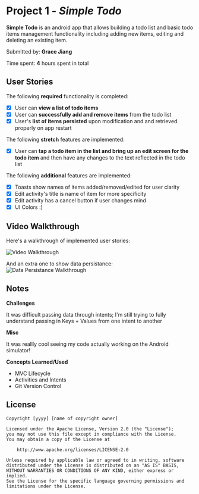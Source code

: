 # Project 1 - *Simple Todo*

**Simple Todo** is an android app that allows building a todo list and basic todo items management functionality including adding new items, editing and deleting an existing item.

Submitted by: **Grace Jiang**

Time spent: **4** hours spent in total

## User Stories

The following **required** functionality is completed:

* [X] User can **view a list of todo items**
* [X] User can **successfully add and remove items** from the todo list
* [X] User's **list of items persisted** upon modification and and retrieved properly on app restart

The following **stretch** features are implemented:

* [X] User can **tap a todo item in the list and bring up an edit screen for the todo item** and then have any changes to the text reflected in the todo list

The following **additional** features are implemented:

* [X] Toasts show names of items added/removed/edited for user clarity
* [X] Edit activity's title is name of item for more specificity
* [X] Edit activity has a cancel button if user changes mind
* [X] UI Colors :)

## Video Walkthrough

Here's a walkthrough of implemented user stories:

<img src='demo.gif' title='Video Walkthrough' width='' alt='Video Walkthrough' />

And an extra one to show data persistance:
<img src='data-persistance.gif' title='Data Persistance Walkthrough' width='' alt='Data Persistance Walkthrough' />


## Notes

**Challenges**

It was difficult passing data through intents; I'm still trying to fully understand passing in Keys + Values from one intent to another

**Misc**

It was reallly cool seeing my code actually working on the Android simulator!

**Concepts Learned/Used**
* MVC Lifecycle
* Activities and Intents
* Git Version Control

## License

    Copyright [yyyy] [name of copyright owner]

    Licensed under the Apache License, Version 2.0 (the "License");
    you may not use this file except in compliance with the License.
    You may obtain a copy of the License at

        http://www.apache.org/licenses/LICENSE-2.0

    Unless required by applicable law or agreed to in writing, software
    distributed under the License is distributed on an "AS IS" BASIS,
    WITHOUT WARRANTIES OR CONDITIONS OF ANY KIND, either express or implied.
    See the License for the specific language governing permissions and
    limitations under the License.
